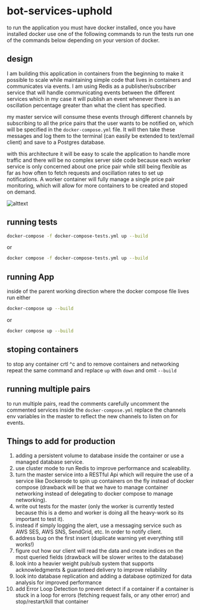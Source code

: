 
# bot-services-uphold

to run the application you must have docker installed, once you have installed docker use one of the following commands to run the tests 
run one of the commands below depending on your version of docker.

## design 
I am building this application in containers from the beginning to make it possible to scale while maintaining simple code that lives in containers and communicates via events. 
I am using Redis as a publisher/subscriber service that will handle communicating events between the different services which in my case it will publish an event whenever there is an oscillation percentage greater than what the client has specified.

my master service will consume these events through different channels by subscribing to all the price pairs that the user wants to be notified on, which will be specified in the ```docker-compose.yml``` file. It will then take these messages and log them to the terminal (can easily be extended to text/email client) and save to a Postgres database. 

with this architecture it will be easy to scale the application to handle more traffic and there will be no complex server side code  because each worker service is only concerned about one price pair while still being flexible as far as how often to fetch requests and oscillation rates to set up notifications. A worker container will fully manage a single price pair monitoring, which will allow for more containers to be created and stoped on demand. 


![alttext](https://i.ibb.co/p1z6tsn/bot-infra.png)

## running tests

```bash
docker-compose -f docker-compose-tests.yml up --build
```
or 
```bash
docker compose -f docker-compose-tests.yml up --build
```


## running App
inside of the parent working direction where the docker compose file lives run either

```bash
docker-compose up --build
```
or 
```bash
docker compose up --build
```

## stoping containers 
to stop any container crtl ^c and to remove containers and networking  repeat the same command and replace ```up``` with ```down``` and omit ```--build```

## running multiple pairs 
to run multiple pairs, read the comments carefully uncomment the commented services inside the ```docker-compose.yml``` replace the channels env variables in the master to reflect the new channels to listen on for events. 

## Things to add for production

1. adding a persistent volume to database inside the container or use a managed database service. 
2. use cluster mode to run Redis to improve performance and scaleability.
3. turn the master service into a RESTful Api which will require the use of a service like Dockerode to spin up containers on the fly instead of docker compose (drawback will be that we have to manage container networking instead of delegating to docker compose to manage networking).
4. write out tests for the master (only the worker is currently tested because this is a demo and worker is doing all the heavy-work so its important to test it).
5. instead if simply logging the alert, use a messaging service such as AWS SES, AWS SNS, SendGrid, etc. In order to notify client. 
6. address bug on the first insert (duplicate warning yet everything still works!)
7. figure out how our client will read the data and create indices on the most queried fields (drawback will be slower writes to the database)
8. look into a heavier weight pub/sub system that supports acknowledgments & guaranteed delivery to improve reliability
9. look into database replication and adding a database optimized for data analysis for improved performance
10. add Error Loop Detection to prevent detect if a container if a container is stuck in a loop for errors (fetching request fails, or any other error) and stop/restart/kill that container
